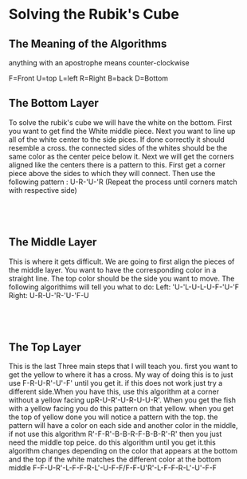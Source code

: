 ﻿<!DOCTYPE html>


<html>


<header>
    <title>Solving the Rubiks Cube</title>
</header>
<style>


p {font-family: Times New Roman, Times, serif;}
body {background-image: url('https://images.pond5.com/spining-rubiks-cubes-background-footage-031207221_iconl.jpeg');
        background-repeat: no-repeat;
        background-attachment: fixed;
        background-size: 100% 100%;}
h1   {color: white;
        font-size:50px;}
h2   {color: white;
        font-size: 35px;}
p    {color: white;
        font-size: 30px;
        margin: 30px;
        background: green;
        border: 1px solid black;}
</style>
</head>


<p>&nbsp;</p>
<div>&nbsp;</div>
<div style="background-colour: black; padding: 20px;">
<h1>Solving the Rubik's Cube</h1>
<h2>The Meaning of the Algorithms</h2>
<p>anything with an apostrophe means counter-clockwise</p>
<p>F=Front U=top L=left R=Right B=back D=Bottom</p>
<h2>The Bottom Layer</h2>
<p>To solve the rubik's cube we will have the white on the bottom. First you want to get find the White middle piece. Next you want to line up all of the white center to the side pices. If done correctly it should resemble a cross. the connected sides of the whites should be the same color as the center peice below it. Next we will get the corners aligned like the centers there is a pattern to this. First get a corner piece above the sides to which they will connect. Then use the following pattern : U-R-'U-'R (Repeat the process until corners match with respective side)</p>
</div>
<div style="background-colour: black; padding: 20px;">
<h2>The Middle Layer</h2>
<p>This is where it gets difficult. We are going to first align the pieces of the middle layer. You want to have the corresponding color in a straight line. The top color should be the side you want to move. The following algorithims will tell you what to do: Left: 'U-'L-U-L-U-F-'U-'F Right: U-R-U-'R-'U-'F-U</p>
</div>
<div style="background-colour: black; padding: 20px;">
<h2>The Top Layer</h2>
<p>This is the last Three main steps that I will teach you. first you want to get the yellow to where it has a cross. My way of doing this is to just use F-R-U-R'-U'-F' until you get it. if this does not work just try a different side.When you have this, use this algorithm at a corner without a yellow facing upR-U-R'-U-R-U-U-R'. When you get the fish with a yellow facing you do this pattern on that yellow. when you get the top of yellow done you will notice a pattern with the top. the pattern will have a color on each side and another color in the middle, if not use this algorithm R'-F-R'-B-B-R-F-B-B-R'-R' then you just need the middle top peice. do this algorithm until you get it.this algorithm changes depending on the color that appears at the bottom and the top if the white matches the different color at the bottom middle F-F-U-R'-L-F-F-R-L'-U-F-F/F-F-U'R'-L-F-F-R-L'-U'-F-F</p>
</div>


</body>


    
</html>
